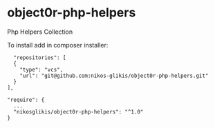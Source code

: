 # object0r-php-helpers
Php Helpers Collection

To install add in composer installer:

      "repositories": [
      {
        "type": "vcs",
        "url": "git@github.com:nikos-glikis/object0r-php-helpers.git"
      }
    ],
    
    "require": {
      ...
      "nikosglikis/object0r-php-helpers": "^1.0"
    }
